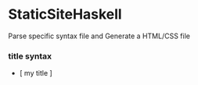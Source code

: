 # StaticSiteHaskell
Parse specific syntax file and Generate a HTML/CSS file

### title syntax
 - [ my title ]
